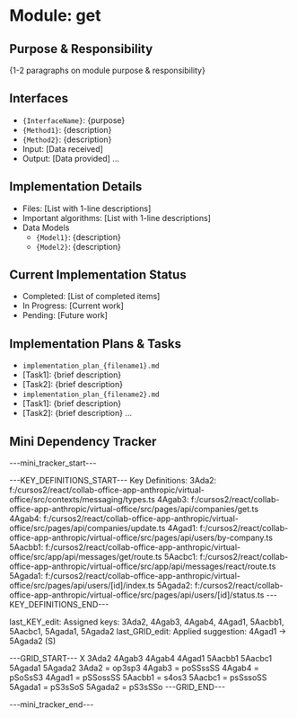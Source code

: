 # Module: get

## Purpose & Responsibility
{1-2 paragraphs on module purpose & responsibility}

## Interfaces
* `{InterfaceName}`: {purpose}
* `{Method1}`: {description}
* `{Method2}`: {description}
* Input: [Data received]
* Output: [Data provided]
...

## Implementation Details
* Files: [List with 1-line descriptions]
* Important algorithms: [List with 1-line descriptions]
* Data Models
    * `{Model1}`: {description}
    * `{Model2}`: {description}

## Current Implementation Status
* Completed: [List of completed items]
* In Progress: [Current work]
* Pending: [Future work]

## Implementation Plans & Tasks
* `implementation_plan_{filename1}.md`
* [Task1]: {brief description}
* [Task2]: {brief description}
* `implementation_plan_{filename2}.md`
* [Task1]: {brief description}
* [Task2]: {brief description} 
...

## Mini Dependency Tracker
---mini_tracker_start---

---KEY_DEFINITIONS_START---
Key Definitions:
3Ada2: f:/cursos2/react/collab-office-app-anthropic/virtual-office/src/contexts/messaging/types.ts
4Agab3: f:/cursos2/react/collab-office-app-anthropic/virtual-office/src/pages/api/companies/get.ts
4Agab4: f:/cursos2/react/collab-office-app-anthropic/virtual-office/src/pages/api/companies/update.ts
4Agad1: f:/cursos2/react/collab-office-app-anthropic/virtual-office/src/pages/api/users/by-company.ts
5Aacbb1: f:/cursos2/react/collab-office-app-anthropic/virtual-office/src/app/api/messages/get/route.ts
5Aacbc1: f:/cursos2/react/collab-office-app-anthropic/virtual-office/src/app/api/messages/react/route.ts
5Agada1: f:/cursos2/react/collab-office-app-anthropic/virtual-office/src/pages/api/users/[id]/index.ts
5Agada2: f:/cursos2/react/collab-office-app-anthropic/virtual-office/src/pages/api/users/[id]/status.ts
---KEY_DEFINITIONS_END---

last_KEY_edit: Assigned keys: 3Ada2, 4Agab3, 4Agab4, 4Agad1, 5Aacbb1, 5Aacbc1, 5Agada1, 5Agada2
last_GRID_edit: Applied suggestion: 4Agad1 -> 5Agada2 (S)

---GRID_START---
X 3Ada2 4Agab3 4Agab4 4Agad1 5Aacbb1 5Aacbc1 5Agada1 5Agada2
3Ada2 = op3sp3
4Agab3 = poSSssSS
4Agab4 = pSoSsS3
4Agad1 = pSSossSS
5Aacbb1 = s4os3
5Aacbc1 = psSssoSS
5Agada1 = pS3sSoS
5Agada2 = pS3sSSo
---GRID_END---

---mini_tracker_end---
